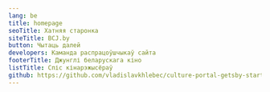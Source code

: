 ```yaml
---
lang: be
title: homepage
seoTitle: Хатняя старонка
siteTitle: BCJ.by
button: Чытаць далей
developers: Каманда распрацоўшчыкаў сайта
footerTitle: Джунглі беларускага кіно
listTitle: Спіс кінарэжысёраў
github: https://github.com/vladislavkhlebec/culture-portal-getsby-starter
---
```


